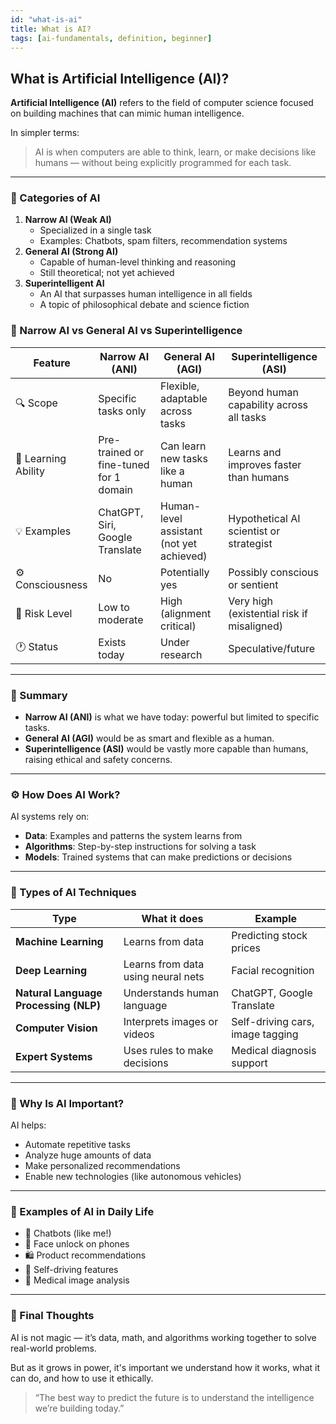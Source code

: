```yaml
---
id: "what-is-ai"
title: What is AI?
tags: [ai-fundamentals, definition, beginner]
---
```

## What is Artificial Intelligence (AI)?
**Artificial Intelligence (AI)** refers to the field of computer science focused on building machines that can mimic human intelligence.

In simpler terms:

> AI is when computers are able to think, learn, or make decisions like humans — without being explicitly programmed for each task.
> 

---

### 🧠 Categories of AI

1. **Narrow AI (Weak AI)**
    - Specialized in a single task
    - Examples: Chatbots, spam filters, recommendation systems
2. **General AI (Strong AI)**
    - Capable of human-level thinking and reasoning
    - Still theoretical; not yet achieved
3. **Superintelligent AI**
    - An AI that surpasses human intelligence in all fields
    - A topic of philosophical debate and science fiction

### 🤖 Narrow AI vs General AI vs Superintelligence

| Feature | **Narrow AI (ANI)** | **General AI (AGI)** | **Superintelligence (ASI)** |
| --- | --- | --- | --- |
| 🔍 Scope | Specific tasks only | Flexible, adaptable across tasks | Beyond human capability across all tasks |
| 🧠 Learning Ability | Pre-trained or fine-tuned for 1 domain | Can learn new tasks like a human | Learns and improves faster than humans |
| 💡 Examples | ChatGPT, Siri, Google Translate | Human-level assistant (not yet achieved) | Hypothetical AI scientist or strategist |
| ⚙️ Consciousness | No | Potentially yes | Possibly conscious or sentient |
| 🚨 Risk Level | Low to moderate | High (alignment critical) | Very high (existential risk if misaligned) |
| 🕐 Status | Exists today | Under research | Speculative/future |

---

### 🧠 Summary

- **Narrow AI (ANI)** is what we have today: powerful but limited to specific tasks.
- **General AI (AGI)** would be as smart and flexible as a human.
- **Superintelligence (ASI)** would be vastly more capable than humans, raising ethical and safety concerns.

---

### ⚙️ How Does AI Work?

AI systems rely on:

- **Data**: Examples and patterns the system learns from
- **Algorithms**: Step-by-step instructions for solving a task
- **Models**: Trained systems that can make predictions or decisions

---

### 🧪 Types of AI Techniques

| Type | What it does | Example |
| --- | --- | --- |
| **Machine Learning** | Learns from data | Predicting stock prices |
| **Deep Learning** | Learns from data using neural nets | Facial recognition |
| **Natural Language Processing (NLP)** | Understands human language | ChatGPT, Google Translate |
| **Computer Vision** | Interprets images or videos | Self-driving cars, image tagging |
| **Expert Systems** | Uses rules to make decisions | Medical diagnosis support |

---

### 🧠 Why Is AI Important?

AI helps:

- Automate repetitive tasks
- Analyze huge amounts of data
- Make personalized recommendations
- Enable new technologies (like autonomous vehicles)

---

### 🧭 Examples of AI in Daily Life

- 🧠 Chatbots (like me!)
- 📸 Face unlock on phones
- 🛍️ Product recommendations
- 🚗 Self-driving features
- 🧬 Medical image analysis

---

### 🔮 Final Thoughts

AI is not magic — it’s data, math, and algorithms working together to solve real-world problems.

But as it grows in power, it's important we understand how it works, what it can do, and how to use it ethically.

> “The best way to predict the future is to understand the intelligence we’re building today.”
>